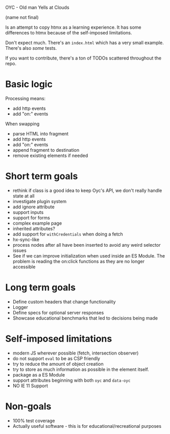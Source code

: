 OYC - Old man Yells at Clouds

(name not final)

Is an attempt to copy htmx as a learning experience. It has some differences to htmx because of the self-imposed limitations.

Don't expect much. There's an `index.html` which has a very small example. There's also _some_ tests.

If you want to contribute, there's a ton of TODOs scattered throughout the repo.

# Basic logic

Processing means:
 - add http events
 - add "on:" events

When swapping
 - parse HTML into fragment
 - add http events
 - add "on:" events
 - append fragment to destination
 - remove existing elements if needed


# Short term goals
- rethink if class is a good idea to keep Oyc's API, we don't really handle state at all
- investigate plugin system
- add ignore attribute
- support inputs
- support for forms
- complex example page
- inherited attributes?
- add support for `withCredentials` when doing a fetch
- hx-sync-like
- process nodes after all have been inserted to avoid any weird selector issues
- See if we can improve initialization when used inside an ES Module. The problem is reading the on:click functions as they are no longer accessible

# Long term goals
- Define custom headers that change functionality
- Logger
- Define specs for optional server responses
- Showcase educational benchmarks that led to decisions being made

# Self-imposed limitations
- modern JS wherever possible (fetch, intersection observer)
- do not support `eval` to be as CSP friendly
- try to reduce the amount of object creation
- try to store as much information as possible in the element itself.
- package as a ES Module
- support attributes beginning with both `oyc` and `data-oyc`
- NO IE 11 Support

# Non-goals
- 100% test coverage
- Actually useful software - this is for educational/recreational purposes